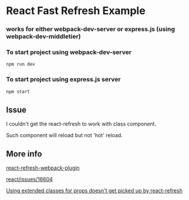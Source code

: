 # React Fast Refresh Example
### works for either webpack-dev-server or express.js (using webpack-dev-middletier)

### To start project using webpack-dev-server
```bash
npm run dev
```

### To start project using express.js server
```bash
npm start
```

## Issue

I couldn't get the react-refresh to work with class component.

Such component will reload but not 'hot' reload.

## More info

[react-refresh-webpack-plugin](https://github.com/pmmmwh/react-refresh-webpack-plugin)

[react/issues/16604](https://github.com/facebook/react/issues/16604#issuecomment-528663101)

[Using extended classes for props doesn't get picked up by react-refresh](https://github.com/pmmmwh/react-refresh-webpack-plugin/issues/258)